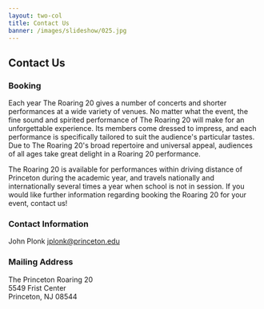 ```yaml
---
layout: two-col
title: Contact Us
banner: /images/slideshow/025.jpg
---
```


## Contact Us

### Booking

Each year The Roaring 20 gives a number of concerts and shorter
performances at a wide variety of venues. No matter what the event,
the fine sound and spirited performance of The Roaring 20 will make
for an unforgettable experience. Its members come dressed to impress,
and each performance is specifically tailored to suit the audience's
particular tastes. Due to The Roaring 20's broad repertoire and
universal appeal, audiences of all ages take great delight in a
Roaring 20 performance.

The Roaring 20 is available for performances within driving distance
of Princeton during the academic year, and travels nationally and
internationally several times a year when school is not in session. If
you would like further information regarding booking the Roaring 20
for your event, contact us!

### Contact Information

John Plonk [jplonk@princeton.edu](mailto:jplonk@princeton.edu)

### Mailing Address

The Princeton Roaring 20  
5549 Frist Center  
Princeton, NJ 08544  

